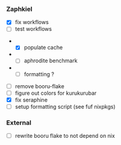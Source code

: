 ### Zaphkiel
- [x] fix workflows
- [ ] test workflows
- - [x] populate cache
- - [ ] aphrodite benchmark
- - [ ] formatting ?
- [ ] remove booru-flake
- [ ] figure out colors for kurukurubar
- [x] fix seraphine
- [ ] setup formatting script (see fuf nixpkgs)

### External
- [ ] rewrite booru flake to not depend on nix
